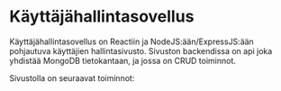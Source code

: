 # Käyttäjähallintasovellus

Käyttäjähallintasovellus on Reactiin ja NodeJS:ään/ExpressJS:ään pohjautuva käyttäjien hallintasivusto. Sivuston backendissa on api joka yhdistää MongoDB tietokantaan, ja jossa on CRUD toiminnot.

Sivustolla on seuraavat toiminnot: